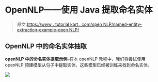 # OpenNLP——使用 Java 提取命名实体

> 原文:[https://www . tutorial kart . com/open NLP/named-entity-extraction-example-open NLP/](https://www.tutorialkart.com/opennlp/named-entity-extraction-example-opennlp/)

## OpenNLP 中的命名实体抽取

**openNLP 中的命名实体提取示例**–在本 openNLP 教程中，我们将尝试使用 openNLP 预建模型从句子中提取实体，这些模型已经被训练来找到命名实体。

[![](../Images/925da31b32d6bc3827932f6c8afb11bb.png)](https://www.tutorialkart.com/)